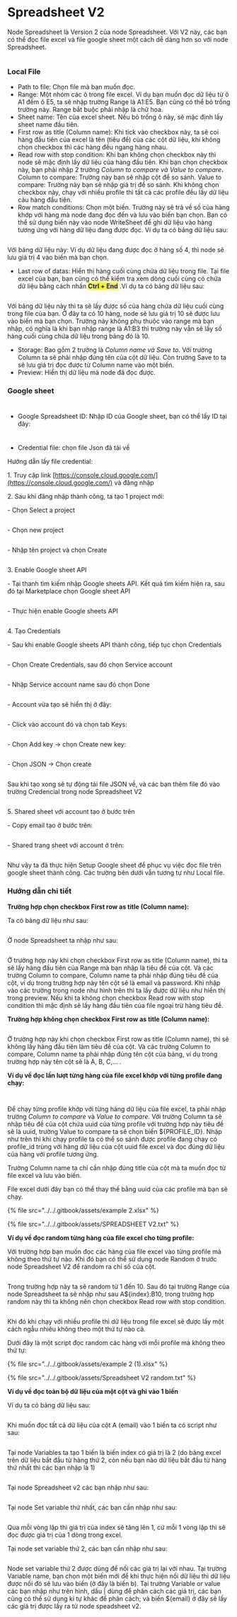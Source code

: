 # Spreadsheet V2

Node Spreadsheet là Version 2 của node Spreadsheet. Với V2 này, các bạn có thể đọc file excel và file google sheet một cách dễ dàng hơn so với node Spreadsheet.

<figure><img src="../../.gitbook/assets/image (2) (1) (1) (1) (1).png" alt=""><figcaption></figcaption></figure>

### Local File

* Path to file: Chọn file mà bạn muốn đọc.
* Range: Một nhóm các ô trong file excel. Ví dụ bạn muốn đọc dữ liệu từ ô A1 đếm ô E5, ta sẽ nhập trường Range là A1:E5. Bạn cũng có thể bỏ trống trường này. Range bắt buộc phải nhập là chữ hoa.
* Sheet name: Tên của excel sheet. Nếu bỏ trống ô này, sẽ mặc định lấy sheet name đầu tiên.
* First row as title (Column name): Khi tick vào checkbox này, ta sẽ coi hàng đầu tiên của excel là tên (tiêu đề) của các cột dữ liệu, khi không chọn checkbox thì các hàng đều ngang hàng nhau.
* Read row with stop condition: Khi bạn không chọn checkbox này thì node sẽ mặc định lấy dữ liệu của hàng đầu tiên. Khi bạn chọn checkbox này, bạn phải nhập 2 trường _Column to compare và Value to compare_**.** Column to compare: Trường này bạn sẽ nhập cột để so sánh. Value to compare: Trường này bạn sẽ nhập giá trị để so sánh. Khi không chọn checkbox này, chạy với nhiều profile thì tất cả các profile đều lấy dữ liệu cảu hàng đầu tiên.&#x20;
* Row match conditions: Chọn một biến. Trường này sẽ trả về số của hàng khớp với hàng mà node đang đọc đến và lưu vào biến bạn chọn. Bạn có thể sử dụng biến này vào node WriteSheet để ghi dữ liệu vào hàng tương ứng với hàng dữ liệu đang được đọc.  Ví dụ ta có bảng dữ liệu sau:

<figure><img src="../../.gitbook/assets/image (1) (1) (1) (1) (1) (1) (1) (1) (1) (1) (1) (1) (1) (1) (1) (1) (1) (1) (1) (1) (1) (1) (1) (1) (1) (1) (1).png" alt=""><figcaption></figcaption></figure>

&#x20;        Với bảng dữ liệu này: Ví dụ dữ liệu đang được đọc ở hàng số 4, thì node sẽ lưu giá trị 4 vào biến mà bạn chọn.

* Last row of datas: Hiển thị hàng cuối cùng chứa dữ liệu trong file. Tại file excel của bạn, bạn cũng có thể kiểm tra xem dòng cuối cùng có chứa dữ liệu bằng cách nhấn <mark style="color:blue;">**Ctrl + End**</mark> .Ví dụ ta có bảng dữ liệu sau:

<figure><img src="../../.gitbook/assets/image (2) (1) (1) (1) (1) (1) (1) (1) (1) (1) (1) (1) (1) (1) (1) (1).png" alt=""><figcaption></figcaption></figure>

&#x20;             Với bảng dữ liệu này thì ta sẽ lấy được số của hàng chứa dữ liệu cuối cùng trong file của bạn. Ở đây ta có 10 hàng, node sẽ lưu giá trị 10 sẽ được lưu vào biến mà bạn chọn. Trường này không phụ thuộc vào range mà bạn nhập, có nghĩa là khi bạn nhập range là A1:B3 thì trường này vẫn sẽ lấy số hàng cuối cùng chứa dữ liệu trong bảng đó là 10.

* Storage: Bao gồm 2 trường là _Column name và Save to._ Với trường Column ta sẽ phải nhập đúng tên của cột dữ liệu. Còn trường Save to ta sẽ lưu giá trị đọc được từ Column name vào một biến.
* Preview: Hiển thị dữ liệu mà node đã đọc được.



### Google sheet&#x20;

<figure><img src="../../.gitbook/assets/image (1) (1) (1) (1) (1) (1) (1) (1).png" alt=""><figcaption></figcaption></figure>

###

* Google Spreadsheet ID: Nhập ID của Google sheet, bạn có thể lấy ID tại đây:&#x20;

<figure><img src="../../.gitbook/assets/image (5) (1) (1) (1).png" alt=""><figcaption></figcaption></figure>

###

* Credential file: chọn file Json đã tải về

Hướng dẫn lấy file credential:

1\.      Truy cập link [https://console.cloud.google.com/](https://console.cloud.google.com/)  và đăng nhập

2\.      Sau khi đăng nhập thành công, ta tạo 1 project mới:

\-        Chọn Select a project

<figure><img src="../../.gitbook/assets/image (6) (1) (1) (1).png" alt=""><figcaption></figcaption></figure>

&#x20;

\-        Chọn new project

<figure><img src="../../.gitbook/assets/image (7) (1) (1) (1).png" alt=""><figcaption></figcaption></figure>

\-        Nhập tên project và chọn Create

<figure><img src="../../.gitbook/assets/image (8) (1) (1) (1).png" alt=""><figcaption></figcaption></figure>

3\.      Enable Google sheet API

\-        Tại thanh tìm kiếm nhập Google sheets API. Kết quả tìm kiếm hiện ra, sau đó tại Marketplace chọn Google sheet API

<figure><img src="../../.gitbook/assets/image (9) (1) (1) (1).png" alt=""><figcaption></figcaption></figure>

\-        Thực hiện enable Google sheets API

<figure><img src="../../.gitbook/assets/image (10) (1) (1) (1).png" alt=""><figcaption></figcaption></figure>

&#x20;

4\.      Tạo Credentials

\-        Sau khi enable Google sheets API thành công, tiếp tục chọn Credentials

<figure><img src="../../.gitbook/assets/image (11) (1).png" alt=""><figcaption></figcaption></figure>

&#x20;

\-        Chọn Create Credentials, sau đó chọn Service account

<figure><img src="../../.gitbook/assets/image (12) (1).png" alt=""><figcaption></figcaption></figure>

\-        Nhập Service account name sau đó chọn Done

<figure><img src="../../.gitbook/assets/image (13) (1).png" alt=""><figcaption></figcaption></figure>

\-        Account vừa tạo sẽ hiển thị ở đây:

<figure><img src="../../.gitbook/assets/image (14) (1).png" alt=""><figcaption></figcaption></figure>

\-        Click vào account đó và chọn tab Keys:

<figure><img src="../../.gitbook/assets/image (15) (1).png" alt=""><figcaption></figcaption></figure>

&#x20;

\-        Chọn Add key -> chọn Create new key:

<figure><img src="../../.gitbook/assets/image (16) (1).png" alt=""><figcaption></figcaption></figure>

&#x20;

\-        Chọn JSON -> Chọn create

<figure><img src="../../.gitbook/assets/image (17).png" alt=""><figcaption></figcaption></figure>

&#x20;

Sau khi tạo xong sẽ tự động tải file JSON về, và các bạn thêm file đó vào trường Credencial trong node Spreadsheet V2

<figure><img src="../../.gitbook/assets/image (18).png" alt=""><figcaption></figcaption></figure>

5\.      Shared sheet với account tạo ở bước trên

\-        Copy email tạo ở bước trên:

<figure><img src="../../.gitbook/assets/image (19).png" alt=""><figcaption></figcaption></figure>

&#x20;

\-        Shared trang sheet với account ở trên:

<figure><img src="../../.gitbook/assets/image (20).png" alt=""><figcaption></figcaption></figure>

&#x20;

Như vậy ta đã thực hiện Setup Google sheet để phục vụ việc đọc file trên google sheet thành công. Các trường bên dưới vẫn tương tự như Local file.

### Hướng dẫn chi tiết&#x20;

**Trường hợp chọn checkbox First row as title (Column name):**

Ta có bảng dữ liệu như sau:

<figure><img src="../../.gitbook/assets/image (28).png" alt=""><figcaption></figcaption></figure>

Ở node Spreadsheet ta nhập như sau:

<figure><img src="../../.gitbook/assets/image (2) (1) (1) (1) (1) (1) (1) (1) (1) (1) (1) (1) (1) (1) (1) (1) (1).png" alt=""><figcaption></figcaption></figure>

Ở trường hợp này khi chọn checkbox First row as title (Column name), thì ta sẽ lấy hàng đầu tiên của Range mà bạn nhập là tiêu đề của cột. Và các trường Column to compare, Column name ta phải nhập đúng tiêu đề của cột, ví dụ trong trường hợp này tên cột sẽ là email và password. Khi nhập vào các trường trong node như hình trên thì ta lấy được dữ liệu như hiển thị trong preview. Nếu khi ta không chọn checkbox Read row with stop condition thì mặc định sẽ lấy hàng đầu tiên của file ngoại trừ hàng tiêu đề.

**Trường hợp không chọn checkbox First row as title (Column name):**

<figure><img src="../../.gitbook/assets/image (30).png" alt=""><figcaption></figcaption></figure>

Ở trường hợp này khi chọn checkbox First row as title (Column name), thì sẽ không lấy hàng đầu tiên làm tiêu đề của cột. Và các trường Column to compare, Column name ta phải nhập đúng tên cột của bảng, ví dụ trong trường hợp này tên cột sẽ là A, B, C,... .&#x20;

**Ví dụ về đọc lần lượt từng hàng của file excel khớp với từng profile đang chạy:**

<figure><img src="../../.gitbook/assets/image (3) (1) (1) (1) (1) (1) (1) (1) (1) (1).png" alt=""><figcaption></figcaption></figure>

<figure><img src="../../.gitbook/assets/image (3) (1) (1) (1) (1) (1) (1) (1) (1).png" alt=""><figcaption></figcaption></figure>

Để chạy từng profile khớp với từng hàng dữ liệu của file excel, ta phải nhập trường _Column to compare_ và _Value to compare._ Với trường Column ta sẽ nhập tiêu đề của cột chứa uuid của từng profile với trường hợp này tiêu đề sẽ là uuid, trường Value to compare ta sẽ chọn biến ${PROFILE\_ID}. Nhập như trên thì khi chạy profile ta có thể so sánh được profile đang chạy có profile\_id trùng với hàng dữ liệu của cột uuid file excel và đọc đúng dữ liệu của hàng với profile tương ứng. &#x20;

Trường Column name ta chỉ cần nhập đúng title của cột mà ta muốn đọc từ file excel và lưu vào biến.



File excel dưới đây bạn có thể thay thế bằng uuid của các profile mà bạn sẽ chạy.

{% file src="../../.gitbook/assets/example 2.xlsx" %}

{% file src="../../.gitbook/assets/SPREADSHEET V2.txt" %}

**Ví dụ về đọc random từng hàng của file excel cho từng profile:**&#x20;

Với trường hợp bạn muốn đọc các hàng của file excel vào từng profile mà không theo thứ tự nào. Khi đó bạn có thể sử dụng node Random ở trước node Spreadsheet V2 để random ra chỉ số của cột.&#x20;

<figure><img src="../../.gitbook/assets/image (1) (2).png" alt=""><figcaption></figcaption></figure>

Trong trường hợp này ta sẽ random từ 1 đến 10. Sau đó tại trường Range của node Spreadsheet ta sẽ nhập như sau  A${index}:B10, trong trường hợp random này thì ta không nên chọn checkbox Read row with stop condition.&#x20;

<figure><img src="../../.gitbook/assets/image (51).png" alt=""><figcaption></figcaption></figure>

Khi đó khi chạy với nhiều profile thì dữ liệu trong file excel sẽ được lấy một cách ngẫu nhiêu không theo một thứ tự nào cả.

Dưới đây là một script đọc random các hàng với mỗi profile mà không theo thứ tự:

{% file src="../../.gitbook/assets/example 2 (1).xlsx" %}

{% file src="../../.gitbook/assets/Spreadsheet V2 random.txt" %}

**Ví dụ về đọc toàn bộ dữ liệu của một cột và ghi vào 1 biến**

Ví dụ ta có bảng dữ liệu sau:

<figure><img src="../../.gitbook/assets/image (2) (1) (1) (1).png" alt=""><figcaption></figcaption></figure>

Khi muốn đọc tất cả dữ liệu của cột A (email) vào 1 biến ta có script như sau:

<figure><img src="../../.gitbook/assets/image (7) (1) (1).png" alt=""><figcaption></figcaption></figure>

Tại node Variables ta tạo 1 biến là biến index có giá trị là 2 (do bảng excel trên dữ liệu bắt đầu từ hàng thứ 2, còn nếu bạn nào dữ liệu bắt đầu từ hàng thứ nhất thì các bạn nhập là 1)

<figure><img src="../../.gitbook/assets/image (4) (1) (1).png" alt=""><figcaption></figcaption></figure>

Tại node Spreadsheet v2 các bạn nhập như sau:

<figure><img src="../../.gitbook/assets/image (5) (1) (1).png" alt=""><figcaption></figcaption></figure>

Tại node Set variable thứ nhất, các bạn cần nhập như sau:

<figure><img src="../../.gitbook/assets/image (8) (1) (1).png" alt=""><figcaption></figcaption></figure>

Qua mỗi vòng lặp thì giá trị của index sẽ tăng lên 1, cứ mỗi 1 vòng lặp thì sẽ đọc được giá trị của 1 dòng trong excel.



Tại node set variable thứ 2, các bạn cần nhập như sau:

<figure><img src="../../.gitbook/assets/image (9) (1) (1).png" alt=""><figcaption></figcaption></figure>

Node set variable thứ 2 được dùng để nối các giá trị lại với nhau. Tại trường Variable name, bạn chọn một biến mới để khi thực hiện nối dữ liệu thì dữ liệu được nối đó sẽ lưu vào biến (ở đây là biến b). Tại trường Variable or value các bạn nhập như trên hình, dấu | dùng để phân cách các giá trị, các bạn cũng có thể sử dụng kí tự khác để phân cách; và biến ${email} ở đây sẽ lấy các giá trị được lấy ra từ node speadsheet v2.

